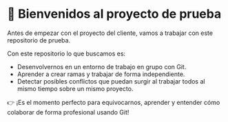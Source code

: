 # 🚀 Bienvenidos al proyecto de prueba

Antes de empezar con el proyecto del cliente, vamos a trabajar con este repositorio de prueba.

Con este repositorio lo que buscamos es:

- Desenvolvernos en un entorno de trabajo en grupo con Git.
- Aprender a crear ramas y trabajar de forma independiente.
- Detectar posibles conflictos que puedan surgir al trabajar todos al mismo tiempo sobre un mismo proyecto.

👉 ¡Es el momento perfecto para equivocarnos, aprender y entender cómo colaborar de forma profesional usando Git!
